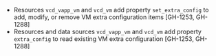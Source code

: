 * Resources `vcd_vapp_vm` and `vcd_vm` add property `set_extra_config` to add, modify, or remove VM extra configuration items [GH-1253, GH-1288]
* Resources and data sources `vcd_vapp_vm` and `vcd_vm` add property `extra_config` to read existing VM extra configuration [GH-1253, GH-1288]
